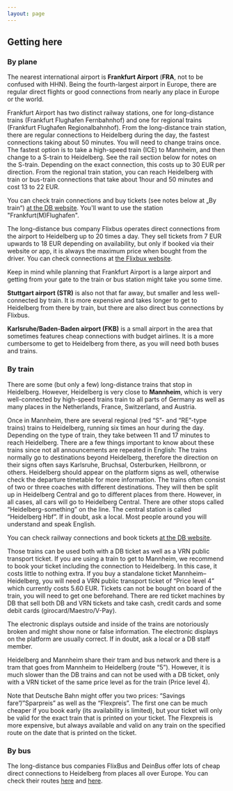 ```yaml
---
layout: page
---
```


## Getting here

### By plane

The nearest international airport is **Frankfurt Airport** (**FRA**, not to be confused with HHN). Being
the fourth-largest airport in Europe, there are regular direct flights or good connections from
nearly any place in Europe or the world.

Frankfurt Airport has two distinct railway stations, one for long-distance trains (Frankfurt
Flughafen Fernbahnhof) and one for regional trains (Frankfurt Flughafen Regionalbahnhof). From the
long-distance train station, there are regular connections to Heidelberg during the day, the fastest
connections taking about 50 minutes. You will need to change trains once. The fastest option is to
take a high-speed train (ICE) to Mannheim, and then change to a S-train to Heidelberg. See the rail
section below for notes on the S-train. Depending on the exact connection, this costs up to 30 EUR
per direction. From the regional train station, you can reach Heidelberg with train or bus-train
connections that take about 1hour and 50 minutes and cost 13 to 22 EUR.

You can check train connections and buy tickets (see notes below at „By train“)
[at the DB website](https://www.bahn.com/en/view/index.shtml). You'll want to use the station
"Frankfurt(M)Flughafen".

The long-distance bus company Flixbus operates direct connections from the airport to Heidelberg up
to 20 times a day. They sell tickets from 7 EUR upwards to 18 EUR depending on availability, but
only if booked via their website or app, it is always the maximum price when bought from the driver.
You can check connections at [the Flixbux website](https://www.flixbus.com/).

Keep in mind while planning that Frankfurt Airport is a large airport and getting from your gate to
the train or bus station might take you some time.

**Stuttgart airport (STR)** is also not that far away, but smaller and less well-connected by train.
It is more expensive and takes longer to get to Heidelberg from there by train, but there are also
direct bus connections by Flixbus.

**Karlsruhe/Baden-Baden airport (FKB)** is a small airport in the area that sometimes features cheap
connections with budget airlines. It is a more cumbersome to get to Heidelberg from there, as you
will need both buses and trains.

### By train

There are some (but only a few) long-distance trains that stop in Heidelberg. However, Heidelberg is
very close to **Mannheim**, which is very well-connected by high-speed trains train to all parts of
Germany as well as many places in the Netherlands, France, Switzerland, and Austria.

Once in Mannheim, there are several regional (red “S”- and “RE”-type trains) trains to Heidelberg,
running six times an hour during the day. Depending on the type of train, they take between 11 and
17 minutes to reach Heidelberg. There are a few things important to know about these trains since
not all announcements are repeated in English: The trains normally go to destinations beyond
Heidelberg, therefore the direction on their signs often says Karlsruhe, Bruchsal, Osterburken,
Heilbronn, or others. Heidelberg should appear on the platform signs as well, otherwise check the
departure timetable for more information. The trains often consist of two or three coaches with
different destinations. They will then be split up in Heidelberg Central and go to different places
from there. However, in all cases, all cars will go to Heidelberg Central. There are other stops
called “Heidelberg-something” on the line. The central station is called “Heidelberg Hbf”. If in
doubt, ask a local. Most people around you will understand and speak English.

You can check railway connections and book tickets [at the DB website](https://www.bahn.com/en/view/index.shtml).

Those trains can be used both with a DB ticket as well as a VRN public transport ticket.  If you are
using a train to get to Mannheim, we recommend to book your ticket including the connection to
Heidelberg. In this case, it costs little to nothing extra. If you buy a standalone ticket
Mannheim–Heidelberg, you will need a VRN public transport ticket of “Price level 4” which currently
costs 5.60 EUR. Tickets can not be bought on board of the train, you will need to get one
beforehand. There are red ticket machines by DB that sell both DB and VRN tickets and take cash,
credit cards and some debit cards (girocard/Maestro/V-Pay).

The electronic displays outside and inside of the trains are notoriously broken and might show none
or false information. The electronic displays on the platform are usually correct. If in doubt, ask
a local or a DB staff member.

Heidelberg and Mannheim share their tram and bus network and there is a tram that goes from Mannheim
to Heidelberg (route “5”). However, it is much slower than the DB trains and can not be used with a
DB ticket, only with a VRN ticket of the same price level as for the train (Price level 4).

Note that Deutsche Bahn might offer you two prices: “Savings fare”/”Sparpreis” as well as the
“Flexpreis”. The first one can be much cheaper if you book early (its availability is limited), but
your ticket will only be valid for the exact train that is printed on your ticket. The Flexpreis is
more expensive, but always available and valid on any train on the specified route on the date that
is printed on the ticket.

### By bus

The long-distance bus companies FlixBus and DeinBus offer lots of cheap direct connections to
Heidelberg from places all over Europe.
You can check their routes [here](https://www.flixbus.com/bus-routes#/map/59) and
[here](https://www.deinbus.de/fernbus/).

